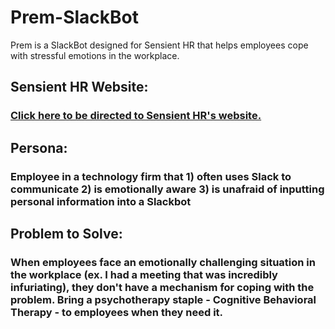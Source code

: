 # Prem-SlackBot
Prem is a SlackBot designed for Sensient HR that helps employees cope with stressful emotions in the workplace.

## Sensient HR Website: 
### [Click here to be directed to Sensient HR's website.](http://sensienthr.com/)

## Persona: 
### Employee in a technology firm that 1) often uses Slack to communicate 2) is emotionally aware 3) is unafraid of inputting personal information into a Slackbot

## Problem to Solve: 
### When employees face an emotionally challenging situation in the workplace (ex. I had a meeting that was incredibly infuriating), they don't have a mechanism for coping with the problem. Bring a psychotherapy staple - Cognitive Behavioral Therapy - to employees when they need it. 
